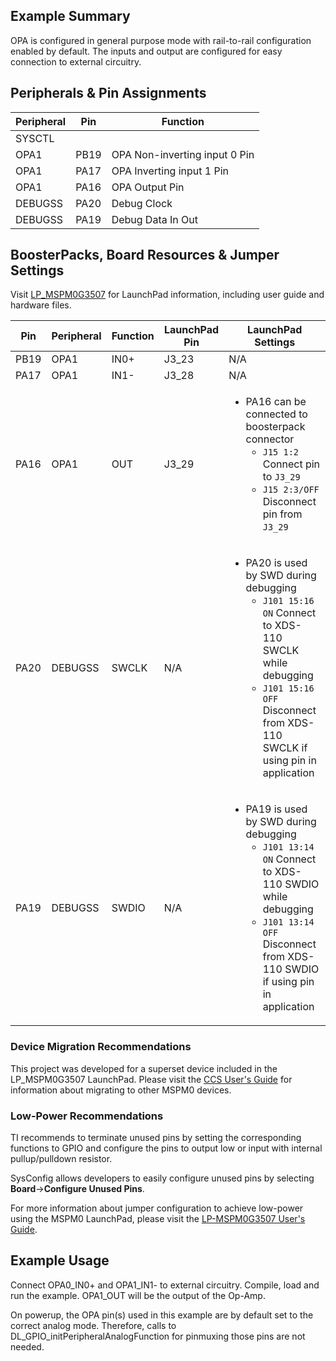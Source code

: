 ## Example Summary

OPA is configured in general purpose mode with rail-to-rail configuration
enabled by default.
The inputs and output are configured for easy connection to external circuitry.

## Peripherals & Pin Assignments

| Peripheral | Pin | Function |
| --- | --- | --- |
| SYSCTL |  |  |
| OPA1 | PB19 | OPA Non-inverting input 0 Pin |
| OPA1 | PA17 | OPA Inverting input 1 Pin |
| OPA1 | PA16 | OPA Output Pin |
| DEBUGSS | PA20 | Debug Clock |
| DEBUGSS | PA19 | Debug Data In Out |

## BoosterPacks, Board Resources & Jumper Settings

Visit [LP_MSPM0G3507](https://www.ti.com/tool/LP-MSPM0G3507) for LaunchPad information, including user guide and hardware files.

| Pin | Peripheral | Function | LaunchPad Pin | LaunchPad Settings |
| --- | --- | --- | --- | --- |
| PB19 | OPA1 | IN0+ | J3_23 | N/A |
| PA17 | OPA1 | IN1- | J3_28 | N/A |
| PA16 | OPA1 | OUT | J3_29 | <ul><li>PA16 can be connected to boosterpack connector<br><ul><li>`J15 1:2` Connect pin to `J3_29`<br><li>`J15 2:3/OFF` Disconnect pin from `J3_29`</ul></ul> |
| PA20 | DEBUGSS | SWCLK | N/A | <ul><li>PA20 is used by SWD during debugging<br><ul><li>`J101 15:16 ON` Connect to XDS-110 SWCLK while debugging<br><li>`J101 15:16 OFF` Disconnect from XDS-110 SWCLK if using pin in application</ul></ul> |
| PA19 | DEBUGSS | SWDIO | N/A | <ul><li>PA19 is used by SWD during debugging<br><ul><li>`J101 13:14 ON` Connect to XDS-110 SWDIO while debugging<br><li>`J101 13:14 OFF` Disconnect from XDS-110 SWDIO if using pin in application</ul></ul> |

### Device Migration Recommendations
This project was developed for a superset device included in the LP_MSPM0G3507 LaunchPad. Please
visit the [CCS User's Guide](https://software-dl.ti.com/msp430/esd/MSPM0-SDK/latest/docs/english/tools/ccs_ide_guide/doc_guide/doc_guide-srcs/ccs_ide_guide.html#sysconfig-project-migration)
for information about migrating to other MSPM0 devices.

### Low-Power Recommendations
TI recommends to terminate unused pins by setting the corresponding functions to
GPIO and configure the pins to output low or input with internal
pullup/pulldown resistor.

SysConfig allows developers to easily configure unused pins by selecting **Board**→**Configure Unused Pins**.

For more information about jumper configuration to achieve low-power using the
MSPM0 LaunchPad, please visit the [LP-MSPM0G3507 User's Guide](https://www.ti.com/lit/slau873).

## Example Usage

Connect OPA0_IN0+ and OPA1_IN1- to external circuitry.
Compile, load and run the example.
OPA1_OUT will be the output of the Op-Amp.

On powerup, the OPA pin(s) used in this example are by default set to
the correct analog mode. Therefore, calls to
DL_GPIO_initPeripheralAnalogFunction for pinmuxing those pins are not needed.
